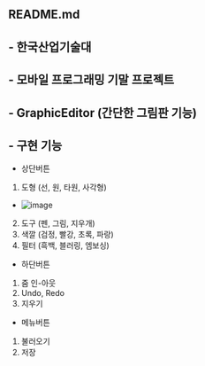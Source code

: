 ## README.md

## - 한국산업기술대
## - 모바일 프로그래밍 기말 프로젝트
## - GraphicEditor (간단한 그림판 기능)

## - 구현 기능
- 상단버튼
1. 도형 (선, 원, 타원, 사각형)
  - ![image](https://user-images.githubusercontent.com/76527391/121804311-afaa8400-cc80-11eb-8e7e-f044590b6c13.png)
   
2. 도구 (펜, 그림, 지우개)
3. 색깔 (검정, 빨강, 초록, 파랑)
4. 필터 (흑백, 블러링, 엠보싱)

- 하단버튼
1. 줌 인-아웃
2. Undo, Redo
3. 지우기

- 메뉴버튼
1. 불러오기
2. 저장
